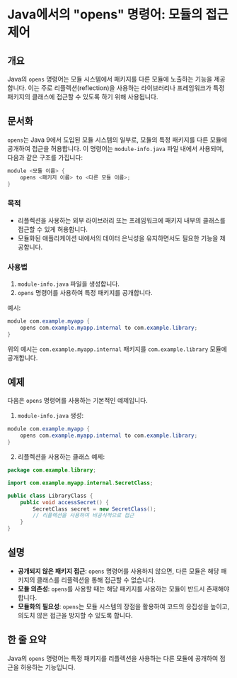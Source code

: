 <!--
Meta Description: # Java에서의 "opens" 명령어: 모듈의 접근 제어 ## 개요 Java의 `opens` 명령어는 모듈 시스템에서 패키지를 다른 모듈에 노출하는 기능을 제공합니다. 이는 주로 리플렉션(reflection)을 사용하는 라이브러리나 프레임워크가 특정 패키지의 클래스에...
Meta Keywords: opens, com, example, java, 패키지를
-->

# Java에서의 "opens" 명령어: 모듈의 접근 제어

## 개요
Java의 `opens` 명령어는 모듈 시스템에서 패키지를 다른 모듈에 노출하는 기능을 제공합니다. 이는 주로 리플렉션(reflection)을 사용하는 라이브러리나 프레임워크가 특정 패키지의 클래스에 접근할 수 있도록 하기 위해 사용됩니다.

## 문서화
`opens`는 Java 9에서 도입된 모듈 시스템의 일부로, 모듈의 특정 패키지를 다른 모듈에 공개하여 접근을 허용합니다. 이 명령어는 `module-info.java` 파일 내에서 사용되며, 다음과 같은 구조를 가집니다:

```java
module <모듈 이름> {
    opens <패키지 이름> to <다른 모듈 이름>;
}
```

### 목적
- 리플렉션을 사용하는 외부 라이브러리 또는 프레임워크에 패키지 내부의 클래스를 접근할 수 있게 허용합니다.
- 모듈화된 애플리케이션 내에서의 데이터 은닉성을 유지하면서도 필요한 기능을 제공합니다.

### 사용법
1. `module-info.java` 파일을 생성합니다.
2. `opens` 명령어를 사용하여 특정 패키지를 공개합니다.

예시:
```java
module com.example.myapp {
    opens com.example.myapp.internal to com.example.library;
}
```

위의 예시는 `com.example.myapp.internal` 패키지를 `com.example.library` 모듈에 공개합니다.

## 예제
다음은 `opens` 명령어를 사용하는 기본적인 예제입니다.

1. `module-info.java` 생성:
```java
module com.example.myapp {
    opens com.example.myapp.internal to com.example.library;
}
```

2. 리플렉션을 사용하는 클래스 예제:
```java
package com.example.library;

import com.example.myapp.internal.SecretClass;

public class LibraryClass {
    public void accessSecret() {
        SecretClass secret = new SecretClass();
        // 리플렉션을 사용하여 비공식적으로 접근
    }
}
```

## 설명
- **공개되지 않은 패키지 접근**: `opens` 명령어를 사용하지 않으면, 다른 모듈은 해당 패키지의 클래스를 리플렉션을 통해 접근할 수 없습니다.
- **모듈 의존성**: `opens`를 사용할 때는 해당 패키지를 사용하는 모듈이 반드시 존재해야 합니다.
- **모듈화의 필요성**: `opens`는 모듈 시스템의 장점을 활용하여 코드의 응집성을 높이고, 의도치 않은 접근을 방지할 수 있도록 합니다.

## 한 줄 요약
Java의 `opens` 명령어는 특정 패키지를 리플렉션을 사용하는 다른 모듈에 공개하여 접근을 허용하는 기능입니다.